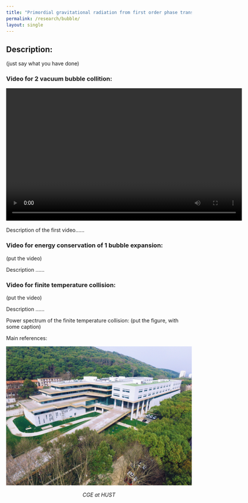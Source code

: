 ```yaml
---
title: "Primordial gravitational radiation from first order phase transition in the early universe"
permalink: /research/bubble/
layout: single
---
```


## Description: 

(just say what you have done)

### Video for 2 vacuum bubble collition: 
<video width="640" height="360" controls>
  <source src="/files/TwoBubbleCollisionIn3D.mp4" type="video/mp4">
  Your browser does not support the video tag.
</video>

Description of the first video......

### Video for energy conservation of 1 bubble expansion:
(put the video)

Description ...... 

### Video for finite temperature collision:
(put the video)

Description ...... 

Power spectrum of the finite temperature collision:
(put the figure, with some caption)


Main references:


<div style="text-align: center;">
  <img src="/files/CGEpicture.png" alt="Experiment Setup for Project 1" />
  <p><em>CGE at HUST</em></p>
</div>


